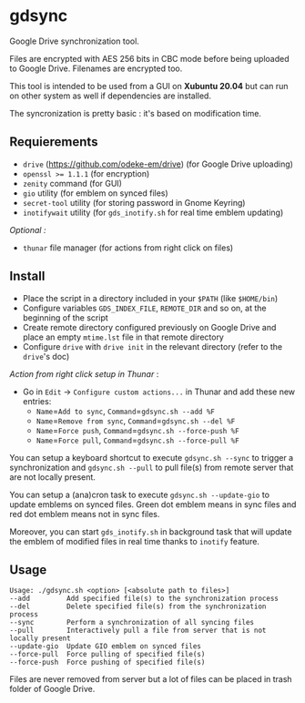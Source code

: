 # gdsync
Google Drive synchronization tool.

Files are encrypted with AES 256 bits in CBC mode before being uploaded to Google Drive. Filenames are encrypted too.

This tool is intended to be used from a GUI on **Xubuntu 20.04** but can run on other system as well if dependencies are installed.

The syncronization is pretty basic : it's based on modification time.

## Requierements
- `drive` (https://github.com/odeke-em/drive) (for Google Drive uploading)
- `openssl >= 1.1.1` (for encryption)
- `zenity` command (for GUI)
- `gio` utility (for emblem on synced files)
- `secret-tool` utility (for storing password in Gnome Keyring)
- `inotifywait` utility (for `gds_inotify.sh` for real time emblem updating)

*Optional :*

- `thunar` file manager (for actions from right click on files)

## Install

- Place the script in a directory included in your `$PATH` (like `$HOME/bin`)
- Configure variables `GDS_INDEX_FILE`, `REMOTE_DIR` and so on, at the beginning of the script
- Create remote directory configured previously on Google Drive and place an empty `mtime.lst` file in that remote directory
- Configure `drive` with `drive init` in the relevant directory (refer to the `drive`'s doc)


*Action from right click setup in Thunar* :

- Go in `Edit` -> `Configure custom actions...` in Thunar and add these new entries:
  - `Name`=`Add to sync`, `Command`=`gdsync.sh --add %F`
  - `Name`=`Remove from sync`, `Command`=`gdsync.sh --del %F`
  - `Name`=`Force push`, `Command`=`gdsync.sh --force-push %F`
  - `Name`=`Force pull`, `Command`=`gdsync.sh --force-pull %F`

You can setup a keyboard shortcut to execute `gdsync.sh --sync` to trigger a synchronization and `gdsync.sh --pull` to pull file(s) from remote server that are not locally present.

You can setup a (ana)cron task to execute `gdsync.sh --update-gio` to update emblems on synced files. Green dot emblem means in sync files and red dot emblem means not in sync files.

Moreover, you can start `gds_inotify.sh` in background task that will update the emblem of modified files in real time thanks to `inotify` feature.

## Usage

```
Usage: ./gdsync.sh <option> [<absolute path to files>]
--add         Add specified file(s) to the synchronization process
--del         Delete specified file(s) from the synchronization process
--sync        Perform a synchronization of all syncing files
--pull        Interactively pull a file from server that is not locally present
--update-gio  Update GIO emblem on synced files
--force-pull  Force pulling of specified file(s)
--force-push  Force pushing of specified file(s)
```

Files are never removed from server but a lot of files can be placed in trash folder of Google Drive.


